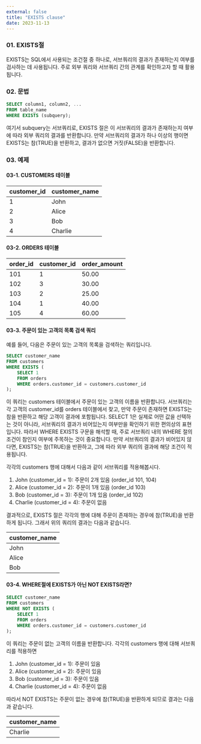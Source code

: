 ```yaml
---
external: false
title: "EXISTS clause"
date: 2023-11-13
---
```


### 01. EXISTS절

EXISTS는 SQL에서 사용되는 조건절 중 하나로, 서브쿼리의 결과가 존재하는지 여부를 검사하는 데 사용됩니다. 주로 외부 쿼리와 서브쿼리 간의 관계를 확인하고자 할 때 활용됩니다.

### 02. 문법

```SQL
SELECT column1, column2, ...
FROM table_name
WHERE EXISTS (subquery);
```

여기서 subquery는 서브쿼리로, EXISTS 절은 이 서브쿼리의 결과가 존재하는지 여부에 따라 외부 쿼리의 결과를 반환합니다.
만약 서브쿼리의 결과가 하나 이상의 행이면 EXISTS는 참(TRUE)을 반환하고, 결과가 없으면 거짓(FALSE)을 반환합니다.

### 03. 예제

#### 03-1. CUSTOMERS 테이블

| customer_id | customer_name |
|-------------|---------------|
| 1           | John          |
| 2           | Alice         |
| 3           | Bob           |
| 4           | Charlie       |

#### 03-2. ORDERS 테이블

| order_id | customer_id | order_amount |
|----------|-------------|--------------|
| 101      | 1           | 50.00        |
| 102      | 3           | 30.00        |
| 103      | 2           | 25.00        |
| 104      | 1           | 40.00        |
| 105      | 4           | 60.00        |

#### 03-3. 주문이 있는 고객의 목록 검색 쿼리

예를 들어, 다음은 주문이 있는 고객의 목록을 검색하는 쿼리입니다.

```SQL
SELECT customer_name
FROM customers
WHERE EXISTS (
    SELECT 1
    FROM orders
    WHERE orders.customer_id = customers.customer_id
);
```

이 쿼리는 customers 테이블에서 주문이 있는 고객의 이름을 반환합니다.
서브쿼리는 각 고객의 customer_id를 orders 테이블에서 찾고, 만약 주문이 존재하면 EXISTS는 참을 반환하고 해당 고객이 결과에 포함됩니다. SELECT 1은 실제로 어떤 값을 선택하는 것이 아니라, 서브쿼리의 결과가 비어있는지 여부만을 확인하기 위한 편의상의 표현입니다.
따라서 WHERE EXISTS 구문을 해석할 때, 주로 서브쿼리 내의 WHERE 절의 조건이 참인지 여부에 주목하는 것이 중요합니다. 만약 서브쿼리의 결과가 비어있지 않다면, EXISTS는 참(TRUE)을 반환하고, 그에 따라 외부 쿼리의 결과에 해당 조건이 적용됩니다.

각각의 customers 행에 대해서 다음과 같이 서브쿼리를 적용해봅시다.

1. John (customer_id = 1): 주문이 2개 있음 (order_id 101, 104)
2. Alice (customer_id = 2): 주문이 1개 있음 (order_id 103)
3. Bob (customer_id = 3): 주문이 1개 있음 (order_id 102)
4. Charlie (customer_id = 4): 주문이 없음

결과적으로, EXISTS 절은 각각의 행에 대해 주문이 존재하는 경우에 참(TRUE)을 반환하게 됩니다. 그래서 위의 쿼리의 결과는 다음과 같습니다.

| customer_name |
|---------------|
| John          |
| Alice         |
| Bob           |

#### 03-4. WHERE절에 EXISTS가 아닌 NOT EXISTS라면?

```SQL
SELECT customer_name
FROM customers
WHERE NOT EXISTS (
    SELECT 1
    FROM orders
    WHERE orders.customer_id = customers.customer_id
);
```

이 쿼리는 주문이 없는 고객의 이름을 반환합니다. 각각의 customers 행에 대해 서브쿼리를 적용하면

1. John (customer_id = 1): 주문이 있음
2. Alice (customer_id = 2): 주문이 있음
3. Bob (customer_id = 3): 주문이 있음
4. Charlie (customer_id = 4): 주문이 없음

따라서 NOT EXISTS는 주문이 없는 경우에 참(TRUE)을 반환하게 되므로 결과는 다음과 같습니다.

| customer_name |
|---------------|
| Charlie       |
